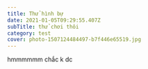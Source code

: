 ```yaml
---
title: Thử hình bự
date: 2021-01-05T09:29:55.407Z
subTitle: thử chơi thôi
category: test
cover: photo-1507124484497-b7f446e65519.jpg
---
```

hmmmmmm chắc k dc